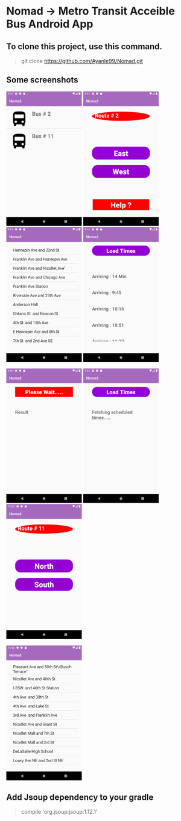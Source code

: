 # Nomad -> Metro Transit Acceible Bus Android App

## To clone this project, use this command.

> git clone https://github.com/Ayanle99/Nomad.git

## Some screenshots

<p float="left">
  <img src="images/bus_icon_1_.png" width="200" />
  <img src="images/bus_icon_2.png" width="200" /> 
  <img src="images/bus_icon_3.png" width="200" />
  <img src="images/bus_icon_4.png" width="200"/>
</p>

<p float="left">

 <img src="images/bus_icon_5.png" width="200" />
 <img src="images/bus_icon_7.png" width="200"/>
 <img src="images/route_11_Two.png" width="200"/>


</p>

<p float="left">

<img src="images/route_11_One.png" width="200"/>


</p>


## Add Jsoup dependency to your gradle
> compile 'org.jsoup:jsoup:1.12.1'


